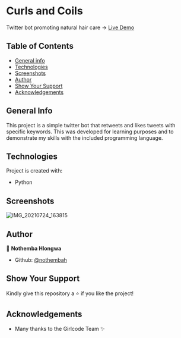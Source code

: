 # Curls and Coils
 Twitter bot promoting natural hair care -> [Live Demo](https://twitter.com/CurlsCoils)

## Table of Contents
* [General info](#general-info)
* [Technologies](#technologies)
* [Screenshots](#screenshots)
* [Author](#author)
* [Show Your Support](#show-your-support)
* [Acknowledgements](#acknowledgements)

## General Info
This project is a simple twitter bot that retweets and likes tweets with specific keywords. This was developed for learning purposes and to demonstrate my skills with the included programming language.

## Technologies
Project is created with:
- Python

## Screenshots
![IMG_20210724_163815](https://user-images.githubusercontent.com/74840172/126872047-b335d011-1fb9-41ce-8873-403eb9821ae1.png)

## Author
:bust_in_silhouette: **Nothemba Hlongwa**
- Github: [@nothembah](https://github.com/nothembah)

## Show Your Support
Kindly give this repository a :star: if you like the project!

## Acknowledgements
- Many thanks to the Girlcode Team :sparkles:
